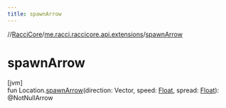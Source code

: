 ```yaml
---
title: spawnArrow
---
```

//[RacciCore](../../index.html)/[me.racci.raccicore.api.extensions](index.html)/[spawnArrow](spawn-arrow.html)



# spawnArrow



[jvm]\
fun Location.[spawnArrow](spawn-arrow.html)(direction: Vector, speed: [Float](https://kotlinlang.org/api/latest/jvm/stdlib/kotlin/-float/index.html), spread: [Float](https://kotlinlang.org/api/latest/jvm/stdlib/kotlin/-float/index.html)): @NotNullArrow





